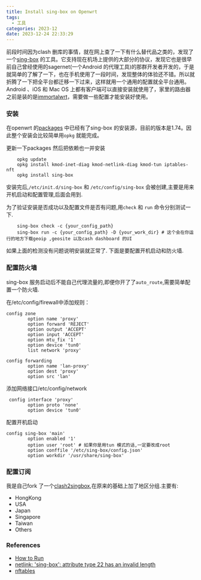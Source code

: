 ```yaml
---
title: Install sing-box on Openwrt
tags:
  - 工具
categories: 2023-12
date: 2023-12-24 22:33:29
---
```



前段时间因为clash 删库的事情，就在网上查了一下有什么替代品之类的，发现了一个[sing-box](https://sing-box.sagernet.org/) 的工具。它支持现在机场上提供的大部分的协议，发现它也是很早前自己曾经使用的sagernet(一个Android 的代理工具)的那群开发者开发的，于是就简单的了解了一下，也在手机使用了一段时间，发现整体的体验还不错。所以就折腾了一下把全平台都迁移一下过来，这样就用一个通用的配置就全平台通用。Android 、iOS 和 Mac OS 上都有客户端可以直接安装就使用了，家里的路由器之前是装的是[immortalwrt](https://github.com/immortalwrt)，需要做一些配置才能安装好使用。


### 安装

在openwrt 的[packages](https://github.com/openwrt/packages/tree/master/net/sing-box) 中已经有了sing-box 的安装源，目前的版本是1.74。因此整个安装会比较简单用`opkg` 就能完成。

更新一下packages 然后把依赖也一并安装

```
    opkg update
    opkg install kmod-inet-diag kmod-netlink-diag kmod-tun iptables-nft
    opkg install sing-box
```

安装完后,`/etc/init.d/sing-box` 和 `/etc/config/sing-box` 会被创建,主要是用来开机启动和配置管理,后面会用到.

为了验证安装是否成功以及配置文件是否有问题,用`check` 和 `run` 命令分别测试一下.

```
    sing-box check -c {your_config_path}
    sing-box run -c {your_config_path} -D {your_work_dir} # 这个会在你运行的地方下载geoip ,geosite 以及cash dashboard 的UI 
```

如果上面的检测没有问题说明安装就正常了. 下面是要配置开机启动和防火墙.

### 配置防火墙

sing-box 服务启动后不能自己代理流量的,即便你开了了`auto_route`,需要简单配置一个防火墙.

在/etc/config/firewall中添加规则：

```
config zone
        option name 'proxy'
        option forward 'REJECT'
        option output 'ACCEPT'
        option input 'ACCEPT'
        option mtu_fix '1'
        option device 'tun0'
        list network 'proxy'

config forwarding
        option name 'lan-proxy'
        option dest 'proxy'
        option src 'lan'
```

添加网络接口/etc/config/network

```
 config interface 'proxy'
        option proto 'none'
        option device 'tun0'
```

配置开机启动

```
config sing-box 'main'
        option enabled '1'
        option user 'root' # 如果你是用tun 模式的话,一定要改成root
        option conffile '/etc/sing-box/config.json'
        option workdir '/usr/share/sing-box'
```

### 配置订阅

我是自己fork 了一个[clash2singbox](https://github.com/NikoTung/clash2singbox),在原来的基础上加了地区分组.主要有:

* HongKong
* USA
* Japan
* Singapore
* Taiwan
* Others

### References

* [How to Run](https://github.com/rezconf/Sing-box/wiki/How-to-Run)
* [netlink: 'sing-box': attribute type 22 has an invalid length](https://github.com/SagerNet/sing-box/issues/100)
* [nftables](https://en.wikipedia.org/wiki/Nftables)
